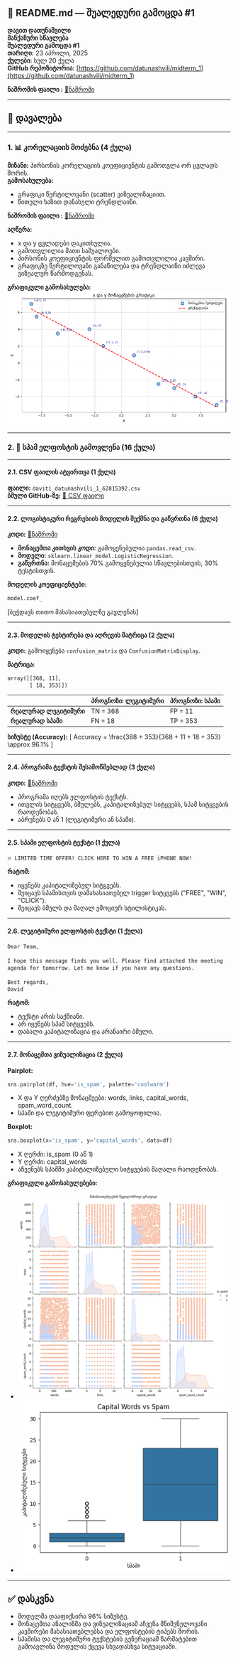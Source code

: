 
## 📘 README.md — შუალედური გამოცდა #1

**დავით დათუნაშვილი**  
**მანქანური სწავლება**  
**შუალედური გამოცდა #1**  
**თარიღი:** 23 აპრილი, 2025  
**ქულები:** სულ 20 ქულა  
**GitHub რეპოზიტორია:** [https://github.com/datunashvili/midterm_1](https://github.com/datunashvili/midterm_1)

**ნაშრომის ფაილი :** [🔗ნაშრომი](https://github.com/datunashvili/midterm_1/master/midterm_1.ipynb)

---

## 🔹 დავალება

---

### 1. 📊 კორელაციის მოძებნა (4 ქულა)

**მიზანი:** პირსონის კორელაციის კოეფიციენტის გამოთვლა ორ ცვლადს შორის.  
**გამოსახულება:**  
- გრაფიკი წერტილოვანი (scatter) ვიზუალიზაციით.
- წითელი ხაზით დანახული ტრენდლაინი.

**ნაშრომის ფაილი :** [🔗ნაშრომი](https://github.com/datunashvili/midterm_1/master/midterm_1.ipynb)

**აღწერა:**
- x და y ცვლადები დაკითხულია.
- გამოთვლილია მათი საშუალოები.
- პირსონის კოეფიციენტის ფორმულით გამოთვლილია კავშირი.
- გრაფიკზე წერტილოვანი განაწილება და ტრენდლაინი იძლევა ვიზუალურ წარმოდგენას.

**გრაფიკული გამოსახულება:**  
![correlation](correlation.png)

---

### 2. 📩 სპამ ელფოსტის გამოვლენა (16 ქულა)

---

#### 2.1. CSV ფაილის ატვირთვა (1 ქულა)

**ფაილი:** `daviti_datunashvili_1_62815392.csv`  
**ბმული GitHub-ზე:** [🔗 CSV ფაილი]([daviti_datunashvili_1_62815392.csv](https://github.com/datunashvili/midterm_1/master/daviti_datunashvili_1_62815392.csv))

---

#### 2.2. ლოგისტიკური რეგრესიის მოდელის შექმნა და გაწვრთნა (6 ქულა)

**კოდი:** [🔗ნაშრომი](https://github.com/datunashvili/midterm_1/master/midterm_1.ipynb)

- **მონაცემთა კითხვის კოდი:** გამოყენებულია `pandas.read_csv`.
- **მოდელი:** `sklearn.linear_model.LogisticRegression`.
- **გაწვრთნა:** მონაცემების 70% გამოყენებულია სწავლებისთვის, 30% ტესტისთვის.

**მოდელის კოეფიციენტები:**
```python
model.coef_
```
[ბეჭდავს თითო მახასიათებელზე გავლენას]

---

#### 2.3. მოდელის ტესტირება და აღრევის მატრიცა (2 ქულა)

**კოდი:** გამოიყენება `confusion_matrix` და `ConfusionMatrixDisplay`.

**მატრიცა:**
```
array([[368, 11],
       [ 18, 353]])
```

|                    | პროგნოზი: ლეგიტიმური | პროგნოზი: სპამი |
|--------------------|----------------------|-----------------|
| **რეალურად ლეგიტიმური** | TN = 368             | FP = 11         |
| **რეალურად სპამი**      | FN = 18              | TP = 353        |

**სიზუსტე (Accuracy):**
\[
Accuracy = \frac{368 + 353}{368 + 11 + 18 + 353} \approx 96.1\%
\]

---

#### 2.4. პროგრამა ტექსტის შესამოწმებლად (3 ქულა)

**კოდი:** [🔗ნაშრომი](https://github.com/datunashvili/midterm_1/master/midterm_1.ipynb)
- პროგრამა იღებს ელფოსტის ტექსტს.
- ითვლის სიტყვებს, ბმულებს, კაპიტალიზებულ სიტყვებს, სპამ სიტყვების რაოდენობას.
- აბრუნებს 0 ან 1 (ლეგიტიმური ან სპამი).

---

#### 2.5. სპამი ელფოსტის ტექსტი (1 ქულა)

```text
🔥 LIMITED TIME OFFER! CLICK HERE TO WIN A FREE iPHONE NOW!
```

**რატომ:**  
- იყენებს კაპიტალიზებულ სიტყვებს.
- შეიცავს სპამისთვის დამახასიათებელ trigger სიტყვებს ("FREE", "WIN", "CLICK").
- შეიცავს ბმულს და მაღალ ემოციურ სტილისტიკას.

---

#### 2.6. ლეგიტიმური ელფოსტის ტექსტი (1 ქულა)

```text
Dear Team,

I hope this message finds you well. Please find attached the meeting agenda for tomorrow. Let me know if you have any questions.

Best regards,  
David
```

**რატომ:**  
- ტექსტი არის საქმიანი.
- არ იყენებს სპამ სიტყვებს.
- დაბალი კაპიტალიზაცია და არანაირი ბმული.

---

#### 2.7. მონაცემთა ვიზუალიზაცია (2 ქულა)

**Pairplot:**
```python
sns.pairplot(df, hue='is_spam', palette='coolwarm')
```
- X და Y ღერძებზე მონაცმეები: words, links, capital_words, spam_word_count.
- სპამი და ლეგიტიმური ფერებით გამოყოფილია.

**Boxplot:**
```python
sns.boxplot(x='is_spam', y='capital_words', data=df)
```
- X ღერძი: is_spam (0 ან 1)
- Y ღერძი: capital_words
- აჩვენებს სპამში კაპიტალიზებული სიტყვების მაღალი რაოდენობას.

**გრაფიკული გამოსახულებები:**

- ![pair](pair.png)
- ![box](box.png)

---

## ✅ დასკვნა

- მოდელმა დააფიქსირა 96% სიზუსტე.
- მონაცემთა ანალიზმა და ვიზუალიზაციამ აჩვენა მნიშვნელოვანი კავშირები მახასიათებლებსა და ელფოსტების ტიპებს შორის.
- სპამისა და ლეგიტიმური ტექსტების გენერაციამ წარმატებით გამოავლინა მოდელის ქცევა სხვადასხვა სიტუაციაში.

